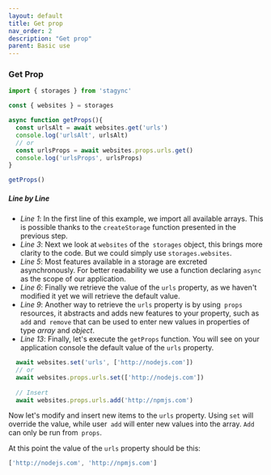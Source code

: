 ```yaml
---
layout: default
title: Get prop
nav_order: 2
description: "Get prop"
parent: Basic use
---
```


### Get Prop
```javascript
import { storages } from 'stagync'

const { websites } = storages

async function getProps(){
  const urlsAlt = await websites.get('urls')
  console.log('urlsAlt', urlsAlt)
  // or
  const urlsProps = await websites.props.urls.get()
  console.log('urlsProps', urlsProps)
}

getProps()
```
##### Line by Line
- *Line 1*: In the first line of this example, we import all available arrays. This is possible thanks to the `createStorage` function presented in the previous step.
- *Line 3*: Next we look at `websites` of the` storages` object, this brings more clarity to the code. But we could simply use `storages.websites`.
- *Line 5*: Most features available in a storage are excreted asynchronously. For better readability we use a function declaring `async` as the scope of our application.
- *Line 6*: Finally we retrieve the value of the `urls` property, as we haven't modified it yet we will retrieve the default value.
- *Line 9*: Another way to retrieve the `urls` property is by using` props` resources, it abstracts and adds new features to your property, such as `add` and` remove` that can be used to enter new values in properties of type *array* and *object*.
- *Line 13*: Finally, let's execute the `getProps` function. You will see on your application console the default value of the `urls` property.

```javascript
  await websites.set('urls', ['http://nodejs.com'])
  // or
  await websites.props.urls.set(['http://nodejs.com'])
  
  // Insert
  await websites.props.urls.add('http://npmjs.com')
```

Now let's modify and insert new items to the `urls` property.
Using `set` will override the value, while user` add` will enter new values into the array.
`Add` can only be run from` props`.

At this point the value of the `urls` property should be this:
```javascript
['http://nodejs.com', 'http://npmjs.com']
```
